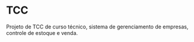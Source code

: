 # TCC

Projeto de TCC de curso técnico, sistema de gerenciamento de empresas, controle de estoque e venda.
